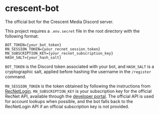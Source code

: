 # crescent-bot
The official bot for the Crescent Media Discord server.

This project requires a `.env.secret` file in the root directory with the following format:

```
BOT_TOKEN={your_bot_token}
RN_SESSION_TOKEN={your_recnet_session_token}
RN_SUBSCRIPTION_KEY={your_recnet_subscription_key}
HASH_SALT={your_hash_salt}
```

`BOT_TOKEN` is the Discord token associated with your bot, and `HASH_SALT` is a cryptographic salt, applied before hashing the username in the `/register` command.

`RN_SESSION_TOKEN` is the token obtained by following the instructions from [RecNetLogin](https://github.com/Jegarde/RecNet-Login/). `RN_SUBSCRIPTION_KEY` is your subscription key for the official RecNet API, available through the [developer portal](http://devportal.rec.net). The official API is used for account lookups when possible, and the bot falls back to the RecNetLogin API if an official subscription key is not provided.
